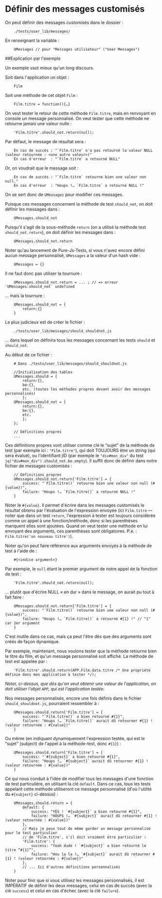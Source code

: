 # Définir des messages customisés

On peut définir des messages customisés dans le dossier :

		./tests/user_lib/messages/

En renseignant la variable :
		
		UMessages // pour "Messages utilisateur" ("User Messages")

##Explication par l'exemple

Un exemple vaut mieux qu'un long discours.

Soit dans l'application un objet :

		Film

Soit une méthode de cet objet `Film` :

		Film.titre = function(){…}

On veut tester le retour de cette méthode `Film.titre`, mais en renvoyant en console un message personnalisé. On veut tester que cette méthode ne retourne jamais une valeur nulle&nbsp;:

		'Film.titre'.should_not.return(null);

Par défaut, le message de résultat sera :

		En cas de succès : "`Film.titre` n'a pas retourné la valeur NULL (valeur retournée : <une autre valeur>)"
		En cas d'erreur  : "`Film.titre` a retourné NULL"

Or, on voudrait que le message soit :

		En cas de succès : "`Film.titre` retourne bien une valeur non null."
		En cas d'erreur  : "Houps !… `Film.titre` a retourné NULL !"

On se sert donc de `UMessages` pour modifier ces messages.

Puisque ces messages concernent la méthode de test `should_not`, on doit définir les messages dans :

		UMessages.should_not

Puisqu'il s'agit de la sous-méthode `return` (on a utilisé la méthode test `should_not.return`), on doit définir les messages dans :

		UMessages.should_not.return

Noter qu'au lancement de Pure-Js-Tests, si vous n'avez encore défini aucun message personnalisé, `UMessages` a la valeur d'un hash vide :

		UMessages = {}

Il ne faut donc pas utiliser la tournure :

		UMessages.should_not.return = ... ; // => erreur `UMessages.should_not` undefined

… mais la tournure :

		UMessages.should_not = {
			return:{}
		}

Le plus judicieux est de créer le fichier :

		./tests/user_lib/messages/should_shouldnot.js

… dans lequel on définira tous les messages concernant les tests `should` et `should_not`.

Au début de ce fichier :

		# Dans ./tests/user_lib/messages/should_shouldnot.js
		
		//Initialisation des tables
		UMessages.should = {
			return:{},
			be:{},
			etc. (toutes les méthodes propres devant avoir des messages personnalisés)
			};
		UMessages.should_not = {
			return:{},
			be:{},
			etc.
			};
		};

		// Définitions propres
		...
		
Ces définitions propres vont utiliser comme clé le “sujet” de la méthode de test (par exemple ici : `"Film.titre"`), qui doit TOUJOURS être un string (qui sera évalué), ou l'identifiant jID (par exemple le `"div#mon_div"` du test `jq("div#mon_div").should_not.be.empty`). Il suffit donc de définir dans notre fichier de messages customisés :

		// Définitions propres
		UMessages.should_not.return['Film.titre'] = {
			success: "`Film.titre()` retourne bien une valeur non null (#{value})",
			failure: "Houps !… `Film.titre()` a retourné NULL !"
		}

Noter le `#{value}`. Il permet d'écrire dans les messages customisés le résultat obtenu par l'évaluation de l'expression envoyée (ici `Film.titre` — noter que dans un test `return`, l'expression à tester est toujours considérée comme un appel à une fonction/méthode, donc si les parenthèses manquent elles sont ajoutées. Quand on veut tester une méthode en lui envoyant des arguments, ces parenthèses sont obligatoires. P.e. : `Film.titre('un nouveau titre')`).

Noter qu'on peut faire référence aux arguments envoyés à la méthode de test à l'aide de :

		#{<indice argument>}
	
Par exemple, le `null` étant le premier argument de notre appel de la fonction de test :

		'Film.titre'.should_not.return(null);

… plutôt que d'écrire NULL «&nbsp;en dur&nbsp;» dans le message, on aurait pu tout à fait faire&nbsp;:

		UMessages.should_not.return['Film.titre'] = {
			success: "`Film.titre()` retourne bien une valeur non null (#{value})",
			failure: "Houps !… `Film.titre()` a retourné #{1} !" // "1" car 1er argument
		}

C'est inutile dans ce cas, mais ça peut l'être dès que des arguments sont créés de façon dynamique.

Par exemple, maintenant, nous voulons tester que la méthode retourne bien le titre du film, et qu'un message personnalisé soit affiché. La méthode de test est appelée par :

		'Film.titre'.should.return(APP.Film.data.titre /* Une propriété définie dans mon application à tester */);

*Noter, ci-dessus, que dès qu'on veut obtenir une valeur de l'application, on doit utiliser l'objet `APP`, qui est l'application testée.*

Nos messages personnalisés, encore une fois définis dans le fichier `should_shouldnot.js`, pourraient ressembler à :

		UMessages.should.return['Film.titre'] = {
			success: "`Film.titre()` a bien retourné #{1}",
			failure: "Houps !… `Film.titre()` aurait dû retourner #{1} ! (valeur retournée : #{value})"
		}

Ou même (en indiquant dynamiquement l'expression testée, qui est le “sujet” (subject) de l'appel à la méthode-test, donc `#{1}`) :

		UMessages.should.return['Film.titre'] = {
			success: "`#{subject}` a bien retourné #{1}",
			failure: "Houps !… `#{subject}` aurait dû retourner #{1} ! (valeur retournée : #{value})"
		}

Ce qui nous conduit à l'idée de modifier tous les messages d'une fonction de test particulière, en utilisant la clé `default`. Dans ce cas, tous les tests appelant cette méthode utiliseront ce message personnalisé (d'où l'utilité du `#{subject}` ci-dessus) :

		UMessages.should.return = {
			default: {
				success: "YES ! `#{subject}` a bien retourné #{1}",
				failure: "HOUPS !… `#{subject}` aurait dû retourner #{1} ! (valeur retournée : #{value})"
			},
			// Mais je peux tout de même garder un message personnalisé pour le test particulier
			// de 'Film.titre', s'il doit vraiment être particulier :
			'Film.titre': {
				success: "Yeah dude ! `#{subject}` a bien retourné le titre “#{1}”",
				failure: "Hou la la !… `#{subject}` aurait dû retourner #{1} ! (valeur retournée : #{value})"
			},
			// ... Ici d'autres définitions personnalisés
		}

Noter pour finir que si vous utilisez les messages personnalisés, il est IMPÉRATIF de définir les deux messages, celui en cas de succès (avec la clé `success`) et celui en cas d'échec (avec la clé `failure`).